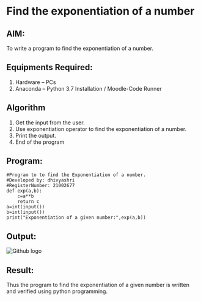 # Find the exponentiation of a number

## AIM:
To write a program to find the exponentiation of a number.

## Equipments Required:
1. Hardware – PCs
2. Anaconda – Python 3.7 Installation / Moodle-Code Runner

## Algorithm
1. Get the input from the user.
2. Use exponentiation operator to find the exponentiation of a number.
3. Print the output.
4. End of the program

## Program:
```
#Program to to find the Exponentiation of a number.
#Developed by: dhivyashri
#RegisterNumber: 21002677
def exp(a,b):
    c=a**b
    return c
a=int(input())
b=int(input())
print("Exponentiation of a given number:",exp(a,b))
```

## Output:
![Github logo](expo.png)


## Result:
Thus the program to find the exponentiation of a given number is written and verified using python programming.

